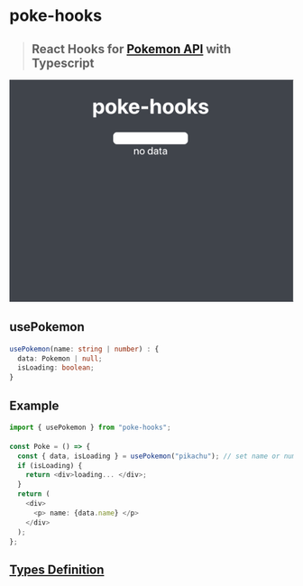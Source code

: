 # poke-hooks

> ## React Hooks for [Pokemon API](https://pokeapi.co/) with Typescript

<center>

![poke-hooks-example](./assets/poke-hooks-example.gif)

</center>

## usePokemon

```typescript
usePokemon(name: string | number) : {
  data: Pokemon | null;
  isLoading: boolean;
}
```

## Example

```typescript
import { usePokemon } from "poke-hooks";

const Poke = () => {
  const { data, isLoading } = usePokemon("pikachu"); // set name or number
  if (isLoading) {
    return <div>loading... </div>;
  }
  return (
    <div>
      <p> name: {data.name} </p>
    </div>
  );
};
```

## [Types Definition](./src/types/pokemon.ts)
